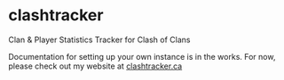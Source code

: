 # clashtracker
Clan &amp; Player Statistics Tracker for Clash of Clans

Documentation for setting up your own instance is in the works. For now, please check out my website at <a href='clashtracker.ca'>clashtracker.ca</a>
